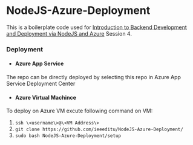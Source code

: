 # NodeJS-Azure-Deployment
This is a boilerplate code used for [Introduction to Backend Development and Deployment via NodeJS and Azure](https://github.com/ieeeditu/Backend-Dev-and-Deploy) Session 4. 

### Deployment
- #### Azure App Service
The repo can be directly deployed by selecting this repo in Azure App Service Deployment Center

- #### Azure Virtual Machince
To deploy on Azure VM excute following command on VM:
1. `ssh \<username\>@\<VM Address\>`
1. `git clone https://github.com/ieeeditu/NodeJS-Azure-Deployment/`
1. `sudo bash NodeJS-Azure-Deployment/setup`
